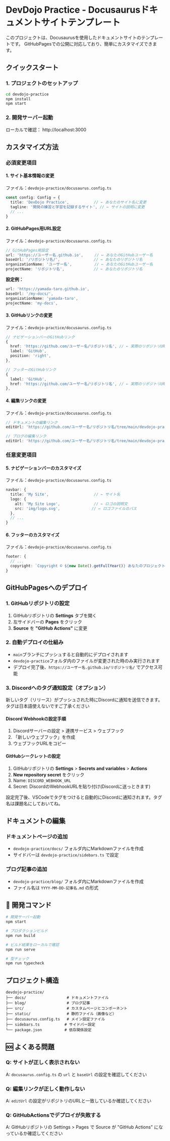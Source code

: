 
# DevDojo Practice - Docusaurusドキュメントサイトテンプレート

このプロジェクトは、Docusaurusを使用したドキュメントサイトのテンプレートです。
GitHubPagesでの公開に対応しており、簡単にカスタマイズできます。

## クイックスタート

### 1. プロジェクトのセットアップ
```bash
cd devdojo-practice
npm install
npm start
```

### 2. 開発サーバー起動
ローカルで確認： http://localhost:3000

## カスタマイズ方法

### 必須変更項目

#### 1. サイト基本情報の変更
ファイル：`devdojo-practice/docusaurus.config.ts`

```typescript
const config: Config = {
  title: 'DevDojo Practice',           // ← あなたのサイト名に変更
  tagline: '開発の練習と学習を記録するサイト', // ← サイトの説明に変更
  // ...
}
```

#### 2. GitHubPages用URL設定
ファイル：`devdojo-practice/docusaurus.config.ts`

```typescript
// GitHubPages用設定
url: 'https://ユーザー名.github.io',     // ← あなたのGitHubユーザー名
baseUrl: '/リポジトリ名/',               // ← あなたのリポジトリ名
organizationName: 'ユーザー名',          // ← あなたのGitHubユーザー名
projectName: 'リポジトリ名',             // ← あなたのリポジトリ名
```

**設定例：**
```typescript
url: 'https://yamada-taro.github.io',
baseUrl: '/my-docs/',
organizationName: 'yamada-taro',
projectName: 'my-docs',
```

#### 3. GitHubリンクの変更
ファイル：`devdojo-practice/docusaurus.config.ts`

```typescript
// ナビゲーションバーのGitHubリンク
{
  href: 'https://github.com/ユーザー名/リポジトリ名', // ← 実際のリポジトリURL
  label: 'GitHub',
  position: 'right',
},

// フッターのGitHubリンク
{
  label: 'GitHub',
  href: 'https://github.com/ユーザー名/リポジトリ名', // ← 実際のリポジトリURL
},
```

#### 4. 編集リンクの変更
ファイル：`devdojo-practice/docusaurus.config.ts`

```typescript
// ドキュメントの編集リンク
editUrl: 'https://github.com/ユーザー名/リポジトリ名/tree/main/devdojo-practice/',

// ブログの編集リンク
editUrl: 'https://github.com/ユーザー名/リポジトリ名/tree/main/devdojo-practice/',
```

### 任意変更項目

#### 5. ナビゲーションバーのカスタマイズ
ファイル：`devdojo-practice/docusaurus.config.ts`

```typescript
navbar: {
  title: 'My Site',                    // ← サイト名
  logo: {
    alt: 'My Site Logo',               // ← ロゴの説明文
    src: 'img/logo.svg',              // ← ロゴファイルのパス
  },
  // ...
}
```

#### 6. フッターのカスタマイズ
ファイル：`devdojo-practice/docusaurus.config.ts`

```typescript
footer: {
  // ...
  copyright: `Copyright © ${new Date().getFullYear()} あなたのプロジェクト名. Built with Docusaurus.`,
}
```

## GitHubPagesへのデプロイ

### 1. GitHubリポジトリの設定
1. GitHubリポジトリの **Settings** タブを開く
2. 左サイドバーの **Pages** をクリック
3. **Source** を **"GitHub Actions"** に変更

### 2. 自動デプロイの仕組み
- `main`ブランチにプッシュすると自動的にデプロイされます
- `devdojo-practice`フォルダ内のファイルが変更された時のみ実行されます
- デプロイ完了後、`https://ユーザー名.github.io/リポジトリ名/` でアクセス可能

### 3. Discordへのタグ通知設定（オプション）
新しいタグ（リリース）がプッシュされた時にDiscordに通知を送信できます。
タグは日本語使えないですご了承ください

#### Discord Webhookの設定手順
1. Discordサーバーの設定 > 連携サービス > ウェブフック
2. 「新しいウェブフック」を作成
3. ウェブフックURLをコピー

#### GitHubシークレットの設定
1. GitHubリポジトリの **Settings** > **Secrets and variables** > **Actions**
2. **New repository secret** をクリック
3. Name: `DISCORD_WEBHOOK_URL`
4. Secret: DiscordのWebhookURLを貼り付け(Discordに送っときます)

設定完了後、VSCodeでタグをつけると自動的にDiscordに通知されます。タグ名は課題名にしておいてね。

## ドキュメントの編集

### ドキュメントページの追加
- `devdojo-practice/docs/` フォルダ内にMarkdownファイルを作成
- サイドバーは `devdojo-practice/sidebars.ts` で設定

### ブログ記事の追加
- `devdojo-practice/blog/` フォルダ内にMarkdownファイルを作成
- ファイル名は `YYYY-MM-DD-記事名.md` の形式

## 🔧 開発コマンド

```bash
# 開発サーバー起動
npm start

# プロダクションビルド
npm run build

# ビルド結果をローカルで確認
npm run serve

# 型チェック
npm run typecheck
```

## プロジェクト構造

```
devdojo-practice/
├── docs/                  # ドキュメントファイル
├── blog/                  # ブログ記事
├── src/                   # カスタムページとコンポーネント
├── static/                # 静的ファイル（画像など）
├── docusaurus.config.ts   # メイン設定ファイル
├── sidebars.ts           # サイドバー設定
└── package.json          # 依存関係設定
```

## 🆘 よくある問題

### Q: サイトが正しく表示されない
A: `docusaurus.config.ts` の `url` と `baseUrl` の設定を確認してください

### Q: 編集リンクが正しく動作しない
A: `editUrl` の設定がリポジトリのURLと一致しているか確認してください

### Q: GitHubActionsでデプロイが失敗する
A: GitHubリポジトリの Settings > Pages で Source が "GitHub Actions" になっているか確認してください
